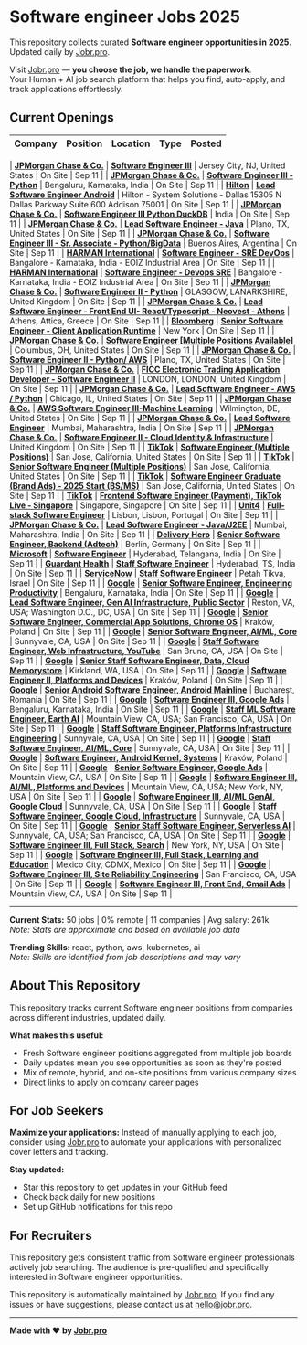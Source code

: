 # Software engineer Jobs 2025

This repository collects curated **Software engineer opportunities in 2025**.  
Updated daily by [Jobr.pro](https://jobr.pro?utm_source=github&utm_medium=repo&utm_campaign=github-software-engineering-jobs).

Visit [Jobr.pro](https://jobr.pro?utm_source=github&utm_medium=repo&utm_campaign=github-software-engineering-jobs) — **you choose the job, we handle the paperwork**.  
Your Human + AI job search platform that helps you find, auto-apply, and track applications effortlessly.

## Current Openings

| Company | Position | Location | Type | Posted |
| ------- | -------- | -------- | ---- | ------ |

| **[JPMorgan Chase & Co.](https://www.jpmorganchase.com/)** | **[Software Engineer III](https://jpmc.fa.oraclecloud.com/hcmUI/CandidateExperience/en/sites/jobsearch/job/210666150)** | Jersey City, NJ, United States | On Site | Sep 11 |
| **[JPMorgan Chase & Co.](https://www.jpmorganchase.com/)** | **[Software Engineer III - Python](https://jpmc.fa.oraclecloud.com/hcmUI/CandidateExperience/en/sites/jobsearch/job/210665154)** | Bengaluru, Karnataka, India | On Site | Sep 11 |
| **[Hilton](https://www.hilton.com/)** | **[Lead Software Engineer Android](https://hilton.taleo.net/careersection/hil_corp_ext/jobdetail.ftl?job=COR015CQ)** | Hilton - System Solutions - Dallas 15305 N Dallas Parkway Suite 600 Addison 75001 | On Site | Sep 11 |
| **[JPMorgan Chase & Co.](https://www.jpmorganchase.com/)** | **[Software Engineer III Python DuckDB](https://jpmc.fa.oraclecloud.com/hcmUI/CandidateExperience/en/sites/jobsearch/job/210640179)** | India | On Site | Sep 11 |
| **[JPMorgan Chase & Co.](https://www.jpmorganchase.com/)** | **[Lead Software Engineer - Java](https://jpmc.fa.oraclecloud.com/hcmUI/CandidateExperience/en/sites/jobsearch/job/210659969)** | Plano, TX, United States | On Site | Sep 11 |
| **[JPMorgan Chase & Co.](https://www.jpmorganchase.com/)** | **[Software Engineer III - Sr. Associate - Python/BigData](https://jpmc.fa.oraclecloud.com/hcmUI/CandidateExperience/en/sites/jobsearch/job/210665333)** | Buenos Aires, Argentina | On Site | Sep 11 |
| **[HARMAN International](https://www.harman.com/)** | **[Software Engineer - SRE DevOps](https://jobsearch.harman.com/en_US/careers/JobDetail/Software-Engineer-SRE-DevOps/28651)** | Bangalore - Karnataka, India - EOIZ Industrial Area | On Site | Sep 11 |
| **[HARMAN International](https://www.harman.com/)** | **[Software Engineer - Devops SRE](https://jobsearch.harman.com/en_US/careers/JobDetail/Software-Engineer-Devops-SRE/28650)** | Bangalore - Karnataka, India - EOIZ Industrial Area | On Site | Sep 11 |
| **[JPMorgan Chase & Co.](https://www.jpmorganchase.com/)** | **[Software Engineer II - Python](https://jpmc.fa.oraclecloud.com/hcmUI/CandidateExperience/en/sites/jobsearch/job/210666207)** | GLASGOW, LANARKSHIRE, United Kingdom | On Site | Sep 11 |
| **[JPMorgan Chase & Co.](https://www.jpmorganchase.com/)** | **[Lead Software Engineer - Front End UI- React/Typescript - Neovest - Athens](https://jpmc.fa.oraclecloud.com/hcmUI/CandidateExperience/en/sites/jobsearch/job/210602342)** | Athens, Attica, Greece | On Site | Sep 11 |
| **[Bloomberg](https://www.bloomberg.com/)** | **[Senior Software Engineer - Client Application Runtime](https://bloomberg.avature.net/careers/JobDetail/Senior-Software-Engineer-Client-Application-Runtime/14401)** | New York | On Site | Sep 11 |
| **[JPMorgan Chase & Co.](https://www.jpmorganchase.com/)** | **[Software Engineer \[Multiple Positions Available\]](https://jpmc.fa.oraclecloud.com/hcmUI/CandidateExperience/en/sites/jobsearch/job/210666450)** | Columbus, OH, United States | On Site | Sep 11 |
| **[JPMorgan Chase & Co.](https://www.jpmorganchase.com/)** | **[Software Engineer II - Python/ AWS](https://jpmc.fa.oraclecloud.com/hcmUI/CandidateExperience/en/sites/jobsearch/job/210664863)** | Plano, TX, United States | On Site | Sep 11 |
| **[JPMorgan Chase & Co.](https://www.jpmorganchase.com/)** | **[FICC Electronic Trading Application Developer - Software Engineer II](https://jpmc.fa.oraclecloud.com/hcmUI/CandidateExperience/en/sites/jobsearch/job/210666284)** | LONDON, LONDON, United Kingdom | On Site | Sep 11 |
| **[JPMorgan Chase & Co.](https://www.jpmorganchase.com/)** | **[Lead Software Engineer - AWS / Python](https://jpmc.fa.oraclecloud.com/hcmUI/CandidateExperience/en/sites/jobsearch/job/210660855)** | Chicago, IL, United States | On Site | Sep 11 |
| **[JPMorgan Chase & Co.](https://www.jpmorganchase.com/)** | **[AWS Software Engineer III-Machine Learning](https://jpmc.fa.oraclecloud.com/hcmUI/CandidateExperience/en/sites/jobsearch/job/210655181)** | Wilmington, DE, United States | On Site | Sep 11 |
| **[JPMorgan Chase & Co.](https://www.jpmorganchase.com/)** | **[Lead Software Engineer](https://jpmc.fa.oraclecloud.com/hcmUI/CandidateExperience/en/sites/jobsearch/job/210651152)** | Mumbai, Maharashtra, India | On Site | Sep 11 |
| **[JPMorgan Chase & Co.](https://www.jpmorganchase.com/)** | **[Software Engineer II - Cloud Identity & Infrastructure](https://jpmc.fa.oraclecloud.com/hcmUI/CandidateExperience/en/sites/jobsearch/job/210661739)** | United Kingdom | On Site | Sep 11 |
| **[TikTok](https://www.tiktok.com/)** | **[Software Engineer (Multiple Positions)](https://lifeattiktok.com/search/7547797254511823122)** | San Jose, California, United States | On Site | Sep 11 |
| **[TikTok](https://www.tiktok.com/)** | **[Senior Software Engineer (Multiple Positions)](https://lifeattiktok.com/search/7547898813323905287)** | San Jose, California, United States | On Site | Sep 11 |
| **[TikTok](https://www.tiktok.com/)** | **[Software Engineer Graduate (Brand Ads) - 2025 Start (BS/MS)](https://lifeattiktok.com/search/7480779960623008018)** | San Jose, California, United States | On Site | Sep 11 |
| **[TikTok](https://www.tiktok.com/)** | **[Frontend Software Engineer (Payment), TikTok Live - Singapore](https://lifeattiktok.com/search/7480012715474323730)** | Singapore, Singapore | On Site | Sep 11 |
| **[Unit4](https://www.unit4.com)** | **[Full-stack Software Engineer](https://jobs.smartrecruiters.com/Unit44/744000081297436-full-stack-software-engineer)** | Lisbon, Lisbon, Portugal | On Site | Sep 11 |
| **[JPMorgan Chase & Co.](https://www.jpmorganchase.com/)** | **[Lead Software Engineer - Java/J2EE](https://jpmc.fa.oraclecloud.com/hcmUI/CandidateExperience/en/sites/jobsearch/job/210666322)** | Mumbai, Maharashtra, India | On Site | Sep 11 |
| **[Delivery Hero](https://www.deliveryhero.com)** | **[Senior Software Engineer, Backend (Adtech)](https://jobs.smartrecruiters.com/DeliveryHero/744000081296173-senior-software-engineer-backend-adtech-)** | Berlin, Germany | On Site | Sep 11 |
| **[Microsoft](https://www.microsoft.com/)** | **[Software Engineer](https://jobs.careers.microsoft.com/global/en/job/1848587/)** | Hyderabad, Telangana, India | On Site | Sep 11 |
| **[Guardant Health](https://guardanthealth.com/)** | **[Staff Software Engineer](https://jobs.smartrecruiters.com/GuardantHealth/744000081294266-staff-software-engineer)** | Hyderabad, TS, India | On Site | Sep 11 |
| **[ServiceNow](https://www.servicenow.com)** | **[Staff Software Engineer](https://jobs.smartrecruiters.com/ServiceNow/744000081294460-staff-software-engineer)** | Petah Tikva, Israel | On Site | Sep 11 |
| **[Google](https://www.google.com/)** | **[Senior Software Engineer, Engineering Productivity](https://www.google.com/about/careers/applications/jobs/results/131325479125689030-senior-software-engineer-engineering-productivity)** | Bengaluru, Karnataka, India | On Site | Sep 11 |
| **[Google](https://www.google.com/)** | **[Lead Software Engineer, Gen AI Infrastructure, Public Sector](https://www.google.com/about/careers/applications/jobs/results/126896749368222406-lead-software-engineer-gen-ai-infrastructure-public-sector)** | Reston, VA, USA; Washington D.C., DC, USA | On Site | Sep 11 |
| **[Google](https://www.google.com/)** | **[Senior Software Engineer, Commercial App Solutions, Chrome OS](https://www.google.com/about/careers/applications/jobs/results/78081113154560710-senior-software-engineer-commercial-app-solutions-chrome-os)** | Kraków, Poland | On Site | Sep 11 |
| **[Google](https://www.google.com/)** | **[Senior Software Engineer, AI/ML, Core](https://www.google.com/about/careers/applications/jobs/results/113290224255017670-senior-software-engineer-aiml-core)** | Sunnyvale, CA, USA | On Site | Sep 11 |
| **[Google](https://www.google.com/)** | **[Staff Software Engineer, Web Infrastructure, YouTube](https://www.google.com/about/careers/applications/jobs/results/130168277497193158-staff-software-engineer-web-infrastructure-youtube)** | San Bruno, CA, USA | On Site | Sep 11 |
| **[Google](https://www.google.com/)** | **[Senior Staff Software Engineer, Data, Cloud Memorystore](https://www.google.com/about/careers/applications/jobs/results/122421118567883462-senior-staff-software-engineer-data-cloud-memorystore)** | Kirkland, WA, USA | On Site | Sep 11 |
| **[Google](https://www.google.com/)** | **[Software Engineer II, Platforms and Devices](https://www.google.com/about/careers/applications/jobs/results/76372755552838342-software-engineer-ii-platforms-and-devices)** | Kraków, Poland | On Site | Sep 11 |
| **[Google](https://www.google.com/)** | **[Senior Android Software Engineer, Android Mainline](https://www.google.com/about/careers/applications/jobs/results/125479959916356294-senior-android-software-engineer-android-mainline)** | Bucharest, Romania | On Site | Sep 11 |
| **[Google](https://www.google.com/)** | **[Software Engineer III, Google Ads](https://www.google.com/about/careers/applications/jobs/results/107391344371999430-software-engineer-iii-google-ads)** | Bengaluru, Karnataka, India | On Site | Sep 11 |
| **[Google](https://www.google.com/)** | **[Staff ML Software Engineer, Earth AI](https://www.google.com/about/careers/applications/jobs/results/108222575162598086-staff-ml-software-engineer-earth-ai)** | Mountain View, CA, USA; San Francisco, CA, USA | On Site | Sep 11 |
| **[Google](https://www.google.com/)** | **[Staff Software Engineer, Platforms Infrastructure Engineering](https://www.google.com/about/careers/applications/jobs/results/95945428326851270-staff-software-engineer-platforms-infrastructure-engineering)** | Sunnyvale, CA, USA | On Site | Sep 11 |
| **[Google](https://www.google.com/)** | **[Staff Software Engineer, AI/ML, Core](https://www.google.com/about/careers/applications/jobs/results/117383706045227718-staff-software-engineer-aiml-core)** | Sunnyvale, CA, USA | On Site | Sep 11 |
| **[Google](https://www.google.com/)** | **[Software Engineer, Android Kernel, Systems](https://www.google.com/about/careers/applications/jobs/results/100484212326310598-software-engineer-android-kernel-systems)** | Kraków, Poland | On Site | Sep 11 |
| **[Google](https://www.google.com/)** | **[Senior Software Engineer, Google Ads](https://www.google.com/about/careers/applications/jobs/results/86461865659376326-senior-software-engineer-google-ads)** | Mountain View, CA, USA | On Site | Sep 11 |
| **[Google](https://www.google.com/)** | **[Software Engineer III, AI/ML, Platforms and Devices](https://www.google.com/about/careers/applications/jobs/results/111035263345402566-software-engineer-iii-aiml-platforms-and-devices)** | Mountain View, CA, USA; New York, NY, USA | On Site | Sep 11 |
| **[Google](https://www.google.com/)** | **[Software Engineer III, AI/ML GenAI, Google Cloud](https://www.google.com/about/careers/applications/jobs/results/103544531143533254-software-engineer-iii-aiml-genai-google-cloud)** | Sunnyvale, CA, USA | On Site | Sep 11 |
| **[Google](https://www.google.com/)** | **[Staff Software Engineer, Google Cloud, Infrastructure](https://www.google.com/about/careers/applications/jobs/results/137237295450202822-staff-software-engineer-google-cloud-infrastructure)** | Sunnyvale, CA, USA | On Site | Sep 11 |
| **[Google](https://www.google.com/)** | **[Senior Staff Software Engineer, Serverless AI](https://www.google.com/about/careers/applications/jobs/results/137892398221927110-senior-staff-software-engineer-serverless-ai)** | Sunnyvale, CA, USA; San Francisco, CA, USA | On Site | Sep 11 |
| **[Google](https://www.google.com/)** | **[Software Engineer III, Full Stack, Search](https://www.google.com/about/careers/applications/jobs/results/81621179818746566-software-engineer-iii-full-stack-search)** | New York, NY, USA | On Site | Sep 11 |
| **[Google](https://www.google.com/)** | **[Software Engineer III, Full Stack, Learning and Education](https://www.google.com/about/careers/applications/jobs/results/135679356193120966-software-engineer-iii-full-stack-learning-and-education)** | Mexico City, CDMX, Mexico | On Site | Sep 11 |
| **[Google](https://www.google.com/)** | **[Software Engineer III, Site Reliability Engineering](https://www.google.com/about/careers/applications/jobs/results/97805939440001734-software-engineer-iii-site-reliability-engineering)** | San Francisco, CA, USA | On Site | Sep 11 |
| **[Google](https://www.google.com/)** | **[Software Engineer III, Front End, Gmail Ads](https://www.google.com/about/careers/applications/jobs/results/101827248599769798-software-engineer-iii-front-end-gmail-ads)** | Mountain View, CA, USA | On Site | Sep 11 |

---

**Current Stats:** 50 jobs | 0% remote | 11 companies | Avg salary: 261k  
_Note: Stats are approximate and based on available job data_

**Trending Skills:** react, python, aws, kubernetes, ai  
_Note: Skills are identified from job descriptions and may vary_

## About This Repository

This repository tracks current Software engineer positions from companies across different industries, updated daily.

**What makes this useful:**

- Fresh Software engineer positions aggregated from multiple job boards
- Daily updates mean you see opportunities as soon as they're posted
- Mix of remote, hybrid, and on-site positions from various company sizes
- Direct links to apply on company career pages

## For Job Seekers

**Maximize your applications:** Instead of manually applying to each job, consider using [Jobr.pro](https://jobr.pro?utm_source=github&utm_medium=repo&utm_campaign=github-software-engineering-jobs) to automate your applications with personalized cover letters and tracking.

**Stay updated:**

- Star this repository to get updates in your GitHub feed
- Check back daily for new positions
- Set up GitHub notifications for this repo

## For Recruiters

This repository gets consistent traffic from Software engineer professionals actively job searching. The audience is pre-qualified and specifically interested in Software engineer opportunities.

This repository is automatically maintained by [Jobr.pro](https://jobr.pro?utm_source=github&utm_medium=repo&utm_campaign=github-software-engineering-jobs). If you find any issues or have suggestions, please contact us at hello@jobr.pro.

---

**Made with ❤️ by [Jobr.pro](https://jobr.pro?utm_source=github&utm_medium=repo&utm_campaign=github-software-engineering-jobs)**
